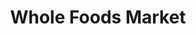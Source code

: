 ---
title: "Whole Foods Market"
url: /new-york/whole-foods-market-columbus-circle/
shop: supermarket
---